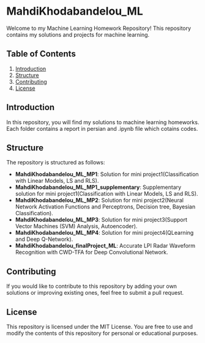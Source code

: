 # MahdiKhodabandelou_ML
Welcome to my Machine Learning Homework Repository! This repository contains my solutions and projects for machine learning.

## Table of Contents

1. [Introduction](#introduction)
2. [Structure](#structure)
3. [Contributing](#contributing)
4. [License](#license)

## Introduction

In this repository, you will find my solutions to machine learning homeworks. Each folder contains a report in persian and .ipynb file which cotains codes.

## Structure

The repository is structured as follows:

- **MahdiKhodabandelou_ML_MP1**: Solution for mini project1(Classification with Linear Models, LS and RLS).
- **MahdiKhodabandelou_ML_MP1_supplementary**: Supplementary solution for mini project1(Classification with Linear Models, LS and RLS).
- **MahdiKhodabandelou_ML_MP2**: Solution for mini project2(Neural Network Activation Functions and Perceptrons, Decision tree, Bayesian Classification).
- **MahdiKhodabandelou_ML_MP3**: Solution for mini project3(Support Vector Machines (SVM) Analysis, Autoencoder).
- **MahdiKhodabandelou_ML_MP4**: Solution for mini project4(QLearning and Deep Q-Network).
- **MahdiKhodabandelou_finalProject_ML**: Accurate LPI Radar Waveform Recognition with CWD-TFA for Deep Convolutional Network.
 


## Contributing
If you would like to contribute to this repository by adding your own solutions or improving existing ones, feel free to submit a pull request.

## License
This repository is licensed under the MIT License. You are free to use and modify the contents of this repository for personal or educational purposes.
